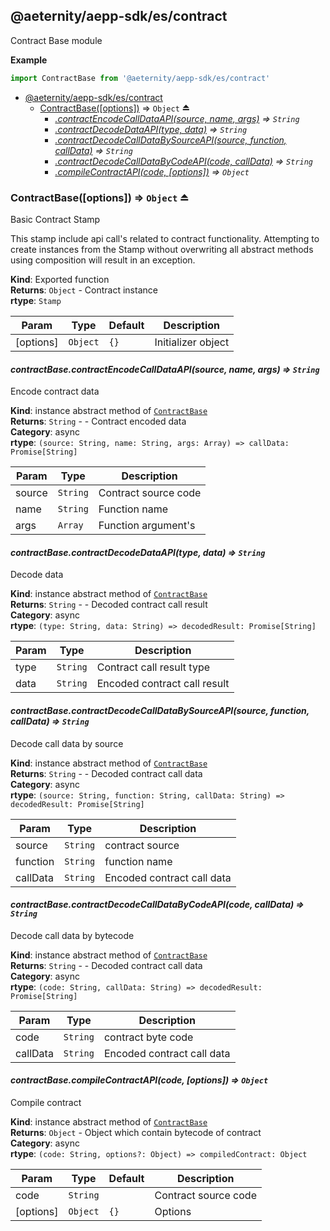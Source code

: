<a id="module_@aeternity/aepp-sdk/es/contract"></a>

## @aeternity/aepp-sdk/es/contract
Contract Base module

**Example**  
```js
import ContractBase from '@aeternity/aepp-sdk/es/contract'
```

* [@aeternity/aepp-sdk/es/contract](#module_@aeternity/aepp-sdk/es/contract)
    * [ContractBase([options])](#exp_module_@aeternity/aepp-sdk/es/contract--ContractBase) ⇒ `Object` ⏏
        * *[.contractEncodeCallDataAPI(source, name, args)](#module_@aeternity/aepp-sdk/es/contract--ContractBase+contractEncodeCallDataAPI) ⇒ `String`*
        * *[.contractDecodeDataAPI(type, data)](#module_@aeternity/aepp-sdk/es/contract--ContractBase+contractDecodeDataAPI) ⇒ `String`*
        * *[.contractDecodeCallDataBySourceAPI(source, function, callData)](#module_@aeternity/aepp-sdk/es/contract--ContractBase+contractDecodeCallDataBySourceAPI) ⇒ `String`*
        * *[.contractDecodeCallDataByCodeAPI(code, callData)](#module_@aeternity/aepp-sdk/es/contract--ContractBase+contractDecodeCallDataByCodeAPI) ⇒ `String`*
        * *[.compileContractAPI(code, [options])](#module_@aeternity/aepp-sdk/es/contract--ContractBase+compileContractAPI) ⇒ `Object`*

<a id="exp_module_@aeternity/aepp-sdk/es/contract--ContractBase"></a>

### ContractBase([options]) ⇒ `Object` ⏏
Basic Contract Stamp

This stamp include api call's related to contract functionality.
Attempting to create instances from the Stamp without overwriting all
abstract methods using composition will result in an exception.

**Kind**: Exported function  
**Returns**: `Object` - Contract instance  
**rtype**: `Stamp`

| Param | Type | Default | Description |
| --- | --- | --- | --- |
| [options] | `Object` | <code>{}</code> | Initializer object |

<a id="module_@aeternity/aepp-sdk/es/contract--ContractBase+contractEncodeCallDataAPI"></a>

#### *contractBase.contractEncodeCallDataAPI(source, name, args) ⇒ `String`*
Encode contract data

**Kind**: instance abstract method of [`ContractBase`](#exp_module_@aeternity/aepp-sdk/es/contract--ContractBase)  
**Returns**: `String` - - Contract encoded data  
**Category**: async  
**rtype**: `(source: String, name: String, args: Array) => callData: Promise[String]`

| Param | Type | Description |
| --- | --- | --- |
| source | `String` | Contract source code |
| name | `String` | Function name |
| args | `Array` | Function argument's |

<a id="module_@aeternity/aepp-sdk/es/contract--ContractBase+contractDecodeDataAPI"></a>

#### *contractBase.contractDecodeDataAPI(type, data) ⇒ `String`*
Decode data

**Kind**: instance abstract method of [`ContractBase`](#exp_module_@aeternity/aepp-sdk/es/contract--ContractBase)  
**Returns**: `String` - - Decoded contract call result  
**Category**: async  
**rtype**: `(type: String, data: String) => decodedResult: Promise[String]`

| Param | Type | Description |
| --- | --- | --- |
| type | `String` | Contract call result type |
| data | `String` | Encoded contract call result |

<a id="module_@aeternity/aepp-sdk/es/contract--ContractBase+contractDecodeCallDataBySourceAPI"></a>

#### *contractBase.contractDecodeCallDataBySourceAPI(source, function, callData) ⇒ `String`*
Decode call data by source

**Kind**: instance abstract method of [`ContractBase`](#exp_module_@aeternity/aepp-sdk/es/contract--ContractBase)  
**Returns**: `String` - - Decoded contract call data  
**Category**: async  
**rtype**: `(source: String, function: String, callData: String) => decodedResult: Promise[String]`

| Param | Type | Description |
| --- | --- | --- |
| source | `String` | contract source |
| function | `String` | function name |
| callData | `String` | Encoded contract call data |

<a id="module_@aeternity/aepp-sdk/es/contract--ContractBase+contractDecodeCallDataByCodeAPI"></a>

#### *contractBase.contractDecodeCallDataByCodeAPI(code, callData) ⇒ `String`*
Decode call data by bytecode

**Kind**: instance abstract method of [`ContractBase`](#exp_module_@aeternity/aepp-sdk/es/contract--ContractBase)  
**Returns**: `String` - - Decoded contract call data  
**Category**: async  
**rtype**: `(code: String, callData: String) => decodedResult: Promise[String]`

| Param | Type | Description |
| --- | --- | --- |
| code | `String` | contract byte code |
| callData | `String` | Encoded contract call data |

<a id="module_@aeternity/aepp-sdk/es/contract--ContractBase+compileContractAPI"></a>

#### *contractBase.compileContractAPI(code, [options]) ⇒ `Object`*
Compile contract

**Kind**: instance abstract method of [`ContractBase`](#exp_module_@aeternity/aepp-sdk/es/contract--ContractBase)  
**Returns**: `Object` - Object which contain bytecode of contract  
**Category**: async  
**rtype**: `(code: String, options?: Object) => compiledContract: Object`

| Param | Type | Default | Description |
| --- | --- | --- | --- |
| code | `String` |  | Contract source code |
| [options] | `Object` | <code>{}</code> | Options |

